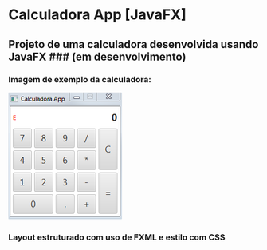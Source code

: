 # Calculadora App [JavaFX]

## Projeto de uma calculadora desenvolvida usando JavaFX ### (em desenvolvimento)

### Imagem de exemplo da calculadora:

![Calculadora](https://github.com/RafaelSouzaValle/CalculadoraJavaFX/blob/master/src/main/resources/scr_stages/ca48c81.png)

### Layout estruturado com uso de FXML e estilo com CSS
